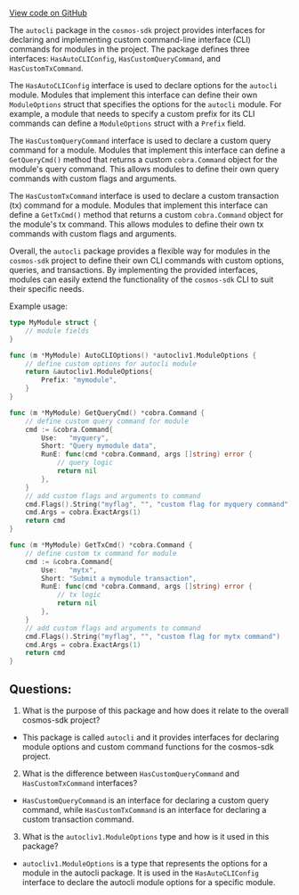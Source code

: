 [View code on GitHub](https://github.com/cosmos/cosmos-sdk/blob/main/client/v2/autocli/interface.go)

The `autocli` package in the `cosmos-sdk` project provides interfaces for declaring and implementing custom command-line interface (CLI) commands for modules in the project. The package defines three interfaces: `HasAutoCLIConfig`, `HasCustomQueryCommand`, and `HasCustomTxCommand`.

The `HasAutoCLIConfig` interface is used to declare options for the `autocli` module. Modules that implement this interface can define their own `ModuleOptions` struct that specifies the options for the `autocli` module. For example, a module that needs to specify a custom prefix for its CLI commands can define a `ModuleOptions` struct with a `Prefix` field.

The `HasCustomQueryCommand` interface is used to declare a custom query command for a module. Modules that implement this interface can define a `GetQueryCmd()` method that returns a custom `cobra.Command` object for the module's query command. This allows modules to define their own query commands with custom flags and arguments.

The `HasCustomTxCommand` interface is used to declare a custom transaction (tx) command for a module. Modules that implement this interface can define a `GetTxCmd()` method that returns a custom `cobra.Command` object for the module's tx command. This allows modules to define their own tx commands with custom flags and arguments.

Overall, the `autocli` package provides a flexible way for modules in the `cosmos-sdk` project to define their own CLI commands with custom options, queries, and transactions. By implementing the provided interfaces, modules can easily extend the functionality of the `cosmos-sdk` CLI to suit their specific needs. 

Example usage:

```go
type MyModule struct {
    // module fields
}

func (m *MyModule) AutoCLIOptions() *autocliv1.ModuleOptions {
    // define custom options for autocli module
    return &autocliv1.ModuleOptions{
        Prefix: "mymodule",
    }
}

func (m *MyModule) GetQueryCmd() *cobra.Command {
    // define custom query command for module
    cmd := &cobra.Command{
        Use:   "myquery",
        Short: "Query mymodule data",
        RunE: func(cmd *cobra.Command, args []string) error {
            // query logic
            return nil
        },
    }
    // add custom flags and arguments to command
    cmd.Flags().String("myflag", "", "custom flag for myquery command")
    cmd.Args = cobra.ExactArgs(1)
    return cmd
}

func (m *MyModule) GetTxCmd() *cobra.Command {
    // define custom tx command for module
    cmd := &cobra.Command{
        Use:   "mytx",
        Short: "Submit a mymodule transaction",
        RunE: func(cmd *cobra.Command, args []string) error {
            // tx logic
            return nil
        },
    }
    // add custom flags and arguments to command
    cmd.Flags().String("myflag", "", "custom flag for mytx command")
    cmd.Args = cobra.ExactArgs(1)
    return cmd
}
```
## Questions: 
 1. What is the purpose of this package and how does it relate to the overall cosmos-sdk project?
- This package is called `autocli` and it provides interfaces for declaring module options and custom command functions for the cosmos-sdk project.
2. What is the difference between `HasCustomQueryCommand` and `HasCustomTxCommand` interfaces?
- `HasCustomQueryCommand` is an interface for declaring a custom query command, while `HasCustomTxCommand` is an interface for declaring a custom transaction command.
3. What is the `autocliv1.ModuleOptions` type and how is it used in this package?
- `autocliv1.ModuleOptions` is a type that represents the options for a module in the autocli package. It is used in the `HasAutoCLIConfig` interface to declare the autocli module options for a specific module.